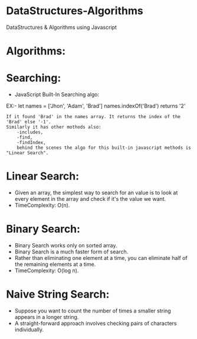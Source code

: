 # DataStructures-Algorithms
DataStructures &amp; Algorithms using Javascript

# Algorithms:

# Searching:

* JavaScript Built-In Searching algo:

EX:-    let names = ['Jhon', 'Adam', 'Brad']
        names.indexOf('Brad') returns '2'

    If it found 'Brad' in the names array. It returns the index of the 'Brad' else '-1'.
    Similarly it has other mothods also:
        -includes,
        -find,
        -findIndex,
        behind the scenes the algo for this built-in javascript methods is "Linear Search".

# Linear Search:
* Given an array, the simplest way to search for an value is to look at every element in the array and check if it's the value we want.
* TimeComplexity: O(n).

# Binary Search:
* Binary Search works only on sorted array.
* Binary Search is a much faster form of search.
* Rather than eliminating one element at a time, you can eliminate half of the remaining elements at a time.
* TimeComplexity: O(log n).

# Naive String Search:
* Suppose you want to count the number of times a smaller string appears in a longer string.
* A straight-forward approach involves checking pairs of characters individually.
